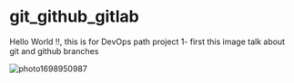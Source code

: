 # git_github_gitlab
 Hello World !!, this is for DevOps path project
1- first this image talk about git and github branches
<p>
 
</p>


![photo1698950987](https://github.com/abdobzx/git_github_gitlab/assets/61870589/41b04a3e-530d-4498-b3c3-63ec0b79031f)
